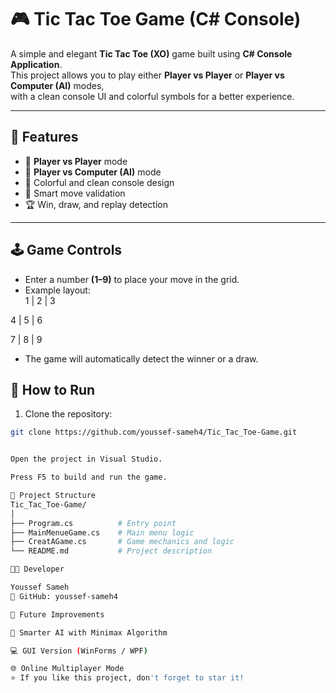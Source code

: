 # 🎮 Tic Tac Toe Game (C# Console)

A simple and elegant **Tic Tac Toe (XO)** game built using **C# Console Application**.  
This project allows you to play either **Player vs Player** or **Player vs Computer (AI)** modes,  
with a clean console UI and colorful symbols for a better experience.

---

## 🧠 Features
- 👥 **Player vs Player** mode  
- 🤖 **Player vs Computer (AI)** mode  
- 🎨 Colorful and clean console design  
- 🧩 Smart move validation  
- 🏆 Win, draw, and replay detection  

---

## 🕹️ Game Controls
- Enter a number **(1–9)** to place your move in the grid.  
- Example layout:  
1 | 2 | 3
  
 4 | 5 | 6

 7 | 8 | 9

- The game will automatically detect the winner or a draw.
## 🧩 How to Run
1. Clone the repository:
 ```bash
 git clone https://github.com/youssef-sameh4/Tic_Tac_Toe-Game.git


Open the project in Visual Studio.

Press F5 to build and run the game.

📂 Project Structure
Tic_Tac_Toe-Game/
│
├── Program.cs          # Entry point
├── MainMenueGame.cs    # Main menu logic
├── CreatAGame.cs       # Game mechanics and logic
└── README.md           # Project description

🧑‍💻 Developer

Youssef Sameh
💼 GitHub: youssef-sameh4

🏁 Future Improvements

🧠 Smarter AI with Minimax Algorithm

💻 GUI Version (WinForms / WPF)

🌐 Online Multiplayer Mode
⭐ If you like this project, don't forget to star it!

